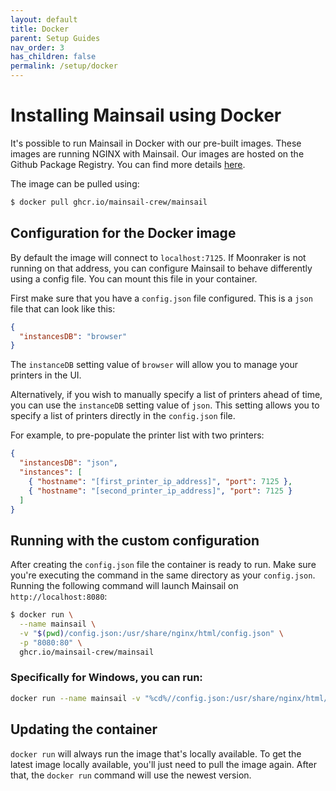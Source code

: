 ```yaml
---
layout: default
title: Docker
parent: Setup Guides
nav_order: 3
has_children: false
permalink: /setup/docker
---
```

# Installing Mainsail using Docker

It's possible to run Mainsail in Docker with our pre-built images. These images are running NGINX with Mainsail.
Our images are hosted on the Github Package Registry. You can find more details [here](https://github.com/mainsail-crew/mainsail/pkgs/container/mainsail).

The image can be pulled using:

```sh
$ docker pull ghcr.io/mainsail-crew/mainsail
```

## Configuration for the Docker image
By default the image will connect to `localhost:7125`. If Moonraker is not running on that address, you can configure Mainsail to behave differently using a config file. You can mount this file in your container.

First make sure that you have a `config.json` file configured. This is a `json` file that can look like this:

```json
{
  "instancesDB": "browser"
}
```

The `instanceDB` setting value of `browser` will allow you to manage your printers in the UI.

Alternatively, if you wish to manually specify a list of printers ahead of time, you can use the `instanceDB` setting value of `json`. This setting allows you to specify a list of printers directly in the `config.json` file.

For example, to pre-populate the printer list with two printers:

```json
{
  "instancesDB": "json",
  "instances": [
    { "hostname": "[first_printer_ip_address]", "port": 7125 },
    { "hostname": "[second_printer_ip_address]", "port": 7125 }
  ]
}
```

## Running with the custom configuration

After creating the `config.json` file the container is ready to run. Make sure you're executing the command in the same directory as your `config.json`.
Running the following command will launch Mainsail on `http://localhost:8080`:

```sh
$ docker run \
  --name mainsail \
  -v "$(pwd)/config.json:/usr/share/nginx/html/config.json" \
  -p "8080:80" \
  ghcr.io/mainsail-crew/mainsail 
```

### Specifically for Windows, you can run:
```sh
docker run --name mainsail -v "%cd%//config.json:/usr/share/nginx/html/config.json" -p "8080:80" ghcr.io/mainsail-crew/mainsail 
```

## Updating the container

`docker run` will always run the image that's locally available. 
To get the latest image locally available, you'll just need to pull the image again. 
After that, the `docker run` command will use the newest version.
